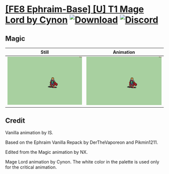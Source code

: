 # [\[FE8 Ephraim-Base\] \[U\] T1 Mage Lord by Cynon](./) [![Download](https://img.shields.io/badge/Download--red?style=social&logo=github)](https://minhaskamal.github.io/DownGit/#/home?url=https://github.com/Klokinator/FE-Repo/tree/main/Battle%20Animations%2FLords%20-%20Vanilla%20and%20Custom%2F%5BFE8%20Ephraim-Base%5D%20%5BU%5D%20T1%20Mage%20Lord%20by%20Cynon%2F6.%20Magic) [![Discord](https://img.shields.io/badge/Discord--blue?style=social&logo=discord)](https://discord.gg/C7VNGnyTPA)

## Magic

| Still | Animation |
| :---: | :-------: |
| ![Magic still](./Magic_000.png) | ![Magic](./Magic.gif) |

## Credit

Vanilla animation by IS.

Based on the Ephraim Vanilla Repack by DerTheVaporeon and Pikmin1211.

Edited from the Magic animation by NX.

Mage Lord animation by Cynon. The white color in the palette is used only for the critical animation.

